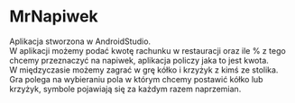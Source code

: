 # MrNapiwek
Aplikacja stworzona w AndroidStudio.  
W aplikacji możemy podać kwotę rachunku w restauracji oraz ile % z tego chcemy przeznaczyć na napiwek, aplikacja policzy jaka to jest kwota.  
W międzyczasie możemy zagrać w grę kółko i krzyżyk z kimś ze stolika. Gra polega na wybieraniu pola w którym chcemy postawić kółko lub krzyżyk, symbole pojawiają się za każdym razem naprzemian.  

